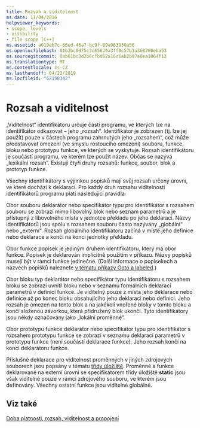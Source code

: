 ```yaml
---
title: Rozsah a viditelnost
ms.date: 11/04/2016
helpviewer_keywords:
- scope, levels
- visibility
- file scope [C++]
ms.assetid: a019eb7c-66ed-46a7-bc9f-89a963930a56
ms.openlocfilehash: 01b2bc8d75c3c65639a3ff0c57b1a368760eba53
ms.sourcegitcommit: 0ab61bc3d2b6cfbd52a16c6ab2b97a8ea1864f12
ms.translationtype: MT
ms.contentlocale: cs-CZ
ms.lasthandoff: 04/23/2019
ms.locfileid: "62158342"
---
```

# <a name="scope-and-visibility"></a>Rozsah a viditelnost

„Viditelnost“ identifikátoru určuje části programu, ve kterých lze na identifikátor odkazovat – jeho „rozsah“. Identifikátor je zobrazen (tj. lze jej použít) pouze v částech programu zahrnutých jeho „rozsahem“, což může představovat omezení (ve smyslu rostoucího omezení) souboru, funkce, bloku nebo prototypu funkce, ve kterých se vyskytuje. Rozsah identifikátoru je součástí programu, ve kterém lze použít název. Občas se nazývá „lexikální rozsah“. Existují čtyři druhy rozsahů: funkce, soubor, blok a prototyp funkce.

Všechny identifikátory s výjimkou popisků mají svůj rozsah určený úrovní, ve které dochází k deklaraci. Pro každý druh rozsahu viditelnosti identifikátorů programu platí následující pravidla:

Obor souboru deklarátor nebo specifikátor typu pro identifikátor s rozsahem souboru se zobrazí mimo libovolný blok nebo seznam parametrů a je přístupný z libovolného místa v jednotce překladu po jeho deklaraci. Názvy identifikátorů jsou spolu s rozsahem souboru často nazývány „globální“ nebo „externí“. Rozsah globálního identifikátoru začíná v místě jeho definice nebo deklarace a končí na konci jednotky překladu.

Obor funkce popisek je jediným druhem identifikátoru, který má obor funkce. Popisek je deklarován implicitně použitím v příkazu. Názvy popisků musejí být v rámci funkce jedinečné. (Další informace o popisekech a názvech popisků naleznete [v tématu příkazy Goto a labeled](../c-language/goto-and-labeled-statements-c.md).)

Obor bloku typ deklarátor nebo specifikátor typu identifikátoru s rozsahem bloku se zobrazí uvnitř bloku nebo v seznamu formálních deklarací parametrů v definici funkce. Je viditelný pouze z místa jeho deklarace nebo definice až po konec bloku obsahujícího jeho deklaraci nebo definici. Jeho rozsah je omezen na tento blok a na jakékoli vnořené bloky v tomto bloku a končí složenou závorkou, která přidružený blok ukončí. Tyto identifikátory jsou někdy označovány jako „lokální proměnné“.

Obor prototypu funkce deklarátor nebo specifikátor typu pro identifikátor s rozsahem prototypu funkce se zobrazí v seznamu deklarací parametrů v prototypu funkce (není součástí deklarace funkce). Jeho rozsah končí na konci deklarátoru funkce.

Příslušné deklarace pro viditelnost proměnných v jiných zdrojových souborech jsou popsány v tématu [třídy úložiště](../c-language/c-storage-classes.md). Proměnné a funkce deklarované na externí úrovni se specifikátorem třídy úložiště **static** jsou však viditelné pouze v rámci zdrojového souboru, ve kterém jsou definovány. Všechny ostatní funkce jsou viditelné globálně.

## <a name="see-also"></a>Viz také

[Doba platnosti, rozsah, viditelnost a propojení](../c-language/lifetime-scope-visibility-and-linkage.md)
